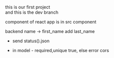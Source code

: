 this is our first project  
and this is the dev branch


component of react app is in src component

backend 
name -> first_name
add last_name

+ send status().json

+ in model - required,unique true, else error
cors